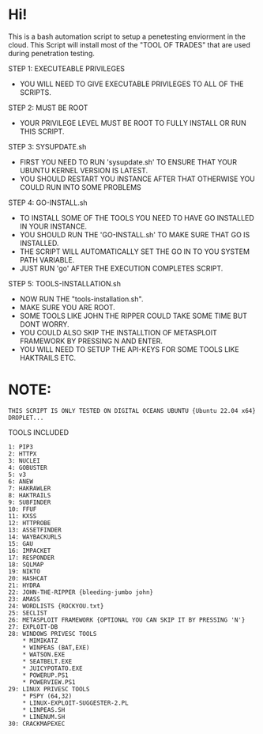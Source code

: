 # Hi! 

This is a bash automation script to setup a penetesting enviorment in the cloud.
This Script will install most of the "TOOL OF TRADES" that are used during penetration testing.

STEP 1: EXECUTEABLE PRIVILEGES
* YOU WILL NEED TO GIVE EXECUTABLE PRIVILEGES TO ALL OF THE SCRIPTS.

STEP 2: MUST BE ROOT
* YOUR PRIVILEGE LEVEL MUST BE ROOT TO FULLY INSTALL OR RUN THIS SCRIPT.

STEP 3: SYSUPDATE.sh
* FIRST YOU NEED TO RUN 'sysupdate.sh' TO ENSURE THAT YOUR UBUNTU KERNEL VERSION IS LATEST.
* YOU SHOULD RESTART YOU INSTANCE AFTER THAT OTHERWISE YOU COULD RUN INTO SOME PROBLEMS

STEP 4: GO-INSTALL.sh
* TO INSTALL SOME OF THE TOOLS YOU NEED TO HAVE GO INSTALLED IN YOUR INSTANCE.
* YOU SHOULD RUN THE 'GO-INSTALL.sh' TO MAKE SURE THAT GO IS INSTALLED. 
* THE SCRIPT WILL AUTOMATICALLY SET THE GO IN TO YOU SYSTEM PATH VARIABLE.
* JUST RUN 'go' AFTER THE EXECUTION COMPLETES SCRIPT.

STEP 5: TOOLS-INSTALLATION.sh
* NOW RUN THE "tools-installation.sh".
* MAKE SURE YOU ARE ROOT.
* SOME TOOLS LIKE JOHN THE RIPPER COULD TAKE SOME  TIME BUT DONT WORRY.
* YOU COULD ALSO SKIP THE INSTALLTION OF METASPLOIT FRAMEWORK BY PRESSING N AND ENTER.
* YOU WILL NEED TO SETUP THE API-KEYS FOR SOME TOOLS LIKE HAKTRAILS ETC.

# NOTE:
```
THIS SCRIPT IS ONLY TESTED ON DIGITAL OCEANS UBUNTU {Ubuntu 22.04 x64} DROPLET...
```

TOOLS INCLUDED
```
1: PIP3
2: HTTPX
3: NUCLEI
4: GOBUSTER
5: v3
6: ANEW
7: HAKRAWLER
8: HAKTRAILS
9: SUBFINDER
10: FFUF
11: KXSS
12: HTTPROBE
13: ASSETFINDER
14: WAYBACKURLS
15: GAU
16: IMPACKET
17: RESPONDER
18: SQLMAP
19: NIKTO
20: HASHCAT
21: HYDRA
22: JOHN-THE-RIPPER {bleeding-jumbo john}
23: AMASS
24: WORDLISTS {ROCKYOU.txt}
25: SECLIST
26: METASPLOIT FRAMEWORK {OPTIONAL YOU CAN SKIP IT BY PRESSING 'N'}
27: EXPLOIT-DB
28: WINDOWS PRIVESC TOOLS 
    * MIMIKATZ
    * WINPEAS (BAT,EXE)
    * WATSON.EXE
    * SEATBELT.EXE
    * JUICYPOTATO.EXE
    * POWERUP.PS1
    * POWERVIEW.PS1
29: LINUX PRIVESC TOOLS
    * PSPY (64,32)
    * LINUX-EXPLOIT-SUGGESTER-2.PL
    * LINPEAS.SH
    * LINENUM.SH
30: CRACKMAPEXEC
```